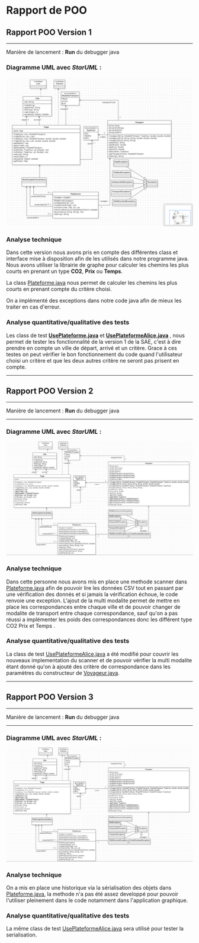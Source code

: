 # Rapport de POO 

## Rapport POO Version 1

---

Manière de lancement : **Run** du debugger java 

### Diagramme UML avec *StarUML* :

![umlv](res/uml.png)

### Analyse technique 

Dans cette version nous avons pris en compte des différentes class et interface mise à disposition afin de les utilisés dans notre programme java. 
Nous avons utiliser la librairie de graphe pour calculer les chemins les plus courts en prenant un type **CO2**, **Prix** ou **Temps**.

La class [Plateforme.java](https://gitlab.univ-lille.fr/sae2.01-2.02/2024/B3/-/blob/4aa2b6650212341fa3f2b8fbd9339ec0512e8b80/src/Plateforme.java) nous permet de calculer les chemins les plus courts en prenant compte du critère choisi.

On a implémenté des exceptions dans notre code java afin de mieux les traiter en cas d'erreur.

### Analyse quantitative/qualitative des tests

Les class de test **[UsePlateforme.java](https://gitlab.univ-lille.fr/sae2.01-2.02/2024/B3/-/blob/7296b70ecf4004961a71a3062498d647e87bead6/src/UsePlateforme.java)** et **[UsePlateformeAlice.java](https://gitlab.univ-lille.fr/sae2.01-2.02/2024/B3/-/blob/7296b70ecf4004961a71a3062498d647e87bead6/src/UsePlateformeAlice.java)** , 
nous permet de tester les fonctionnalité de la version 1 de la SAE, c'est à dire prendre en compte un ville de départ, arrivé et un critère.
Grace à ces testes on peut vérifier le bon fonctionnement du code quand l'utilisateur choisi un critère et que les deux autres critère ne seront pas prisent en compte.

---

## Rapport POO Version 2

---

Manière de lancement : **Run** du debugger java 

---

### Diagramme UML avec *StarUML* :

![umlv3](res/umlv3.png)


### Analyse technique

Dans cette personne nous avons mis en place une methode scanner dans [Plateforme.java](https://gitlab.univ-lille.fr/sae2.01-2.02/2024/B3/-/blob/bbcd88b4e36a03721d3fa8fb6254064972287630/src/Plateforme.java) afin de pouvoir lire les données CSV tout en passant par une vérification des donnés et si jamais la vérification échoue, le code renvoie une exception.
L'ajout de la multi modalite permet de mettre en place les correspondances entre chaque ville et de pouvoir changer de modalite de transport entre chaque correspondance, 
 sauf qu'on a pas réussi a implémenter les poids des correspondances donc les différent type CO2 Prix et Temps . 

### Analyse quantitative/qualitative des tests

La class de test [UsePlateformeAlice.java](https://gitlab.univ-lille.fr/sae2.01-2.02/2024/B3/-/blob/8da8ced1c8eb1d5f572ad2a9d53aa5832e9a4778/src/UsePlateformeAlice.java) a été modifié pour couvrir les nouveaux implementation du scanner et de pouvoir vérifier la multi modalite étant donné qu'on à ajouté des critère de correspondance dans les paramètres du constructeur de [Voyageur.java](https://gitlab.univ-lille.fr/sae2.01-2.02/2024/B3/-/blob/8da8ced1c8eb1d5f572ad2a9d53aa5832e9a4778/src/Voyageur.java).

---

## Rapport POO Version 3

---

Manière de lancement : **Run** du debugger java 

---

### Diagramme UML avec *StarUML* :

![umlv3](res/umlv3.png)

### Analyse technique

On a mis en place une historique via la sérialisation des objets dans [Plateforme.java](https://gitlab.univ-lille.fr/sae2.01-2.02/2024/B3/-/blob/8da8ced1c8eb1d5f572ad2a9d53aa5832e9a4778/src/Plateforme.java), la methode n'a pas été assez developpé pour pouvoir l'utiliser pleinement dans le code notamment dans l'application graphique.

### Analyse quantitative/qualitative des tests

La même class de test [UsePlateformeAlice.java](https://gitlab.univ-lille.fr/sae2.01-2.02/2024/B3/-/blob/8da8ced1c8eb1d5f572ad2a9d53aa5832e9a4778/src/UsePlateformeAlice.java) sera utilisé pour tester la serialisation.

